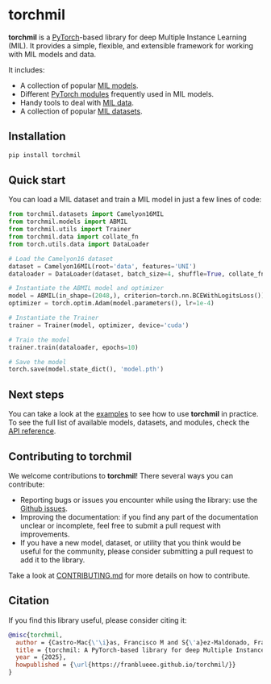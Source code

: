 # torchmil

**torchmil** is a [PyTorch](https://pytorch.org/)-based library for deep Multiple Instance Learning (MIL).
It provides a simple, flexible, and extensible framework for working with MIL models and data.

It includes:

- A collection of popular [MIL models](api/models/index.md).
- Different [PyTorch modules](api/nn/index.md) frequently used in MIL models.
- Handy tools to deal with [MIL data](api/data/index.md).
- A collection of popular [MIL datasets](api/datasets/index.md).

## Installation

```bash
pip install torchmil
```

## Quick start

You can load a MIL dataset and train a MIL model in just a few lines of code:

```python
from torchmil.datasets import Camelyon16MIL
from torchmil.models import ABMIL
from torchmil.utils import Trainer
from torchmil.data import collate_fn
from torch.utils.data import DataLoader

# Load the Camelyon16 dataset
dataset = Camelyon16MIL(root='data', features='UNI')
dataloader = DataLoader(dataset, batch_size=4, shuffle=True, collate_fn=collate_fn)

# Instantiate the ABMIL model and optimizer
model = ABMIL(in_shape=(2048,), criterion=torch.nn.BCEWithLogitsLoss()) # each model has its own criterion
optimizer = torch.optim.Adam(model.parameters(), lr=1e-4)

# Instantiate the Trainer
trainer = Trainer(model, optimizer, device='cuda')

# Train the model
trainer.train(dataloader, epochs=10)

# Save the model
torch.save(model.state_dict(), 'model.pth')
```

## Next steps

You can take a look at the [examples](examples/index.md) to see how to use **torchmil** in practice.
To see the full list of available models, datasets, and modules, check the [API reference](api/index.md).

## Contributing to torchmil

We welcome contributions to **torchmil**! There several ways you can contribute:

- Reporting bugs or issues you encounter while using the library: use the [Github issues](https://github.com/Franblueee/torchmil/issues).
- Improving the documentation: if you find any part of the documentation unclear or incomplete, feel free to submit a pull request with improvements.
- If you have a new model, dataset, or utility that you think would be useful for the community, please consider submitting a pull request to add it to the library.

Take a look at [CONTRIBUTING.md](https://github.com/Franblueee/torchmil/main/CONTRIBUTING.md) for more details on how to contribute.

## Citation

If you find this library useful, please consider citing it:

```bibtex
@misc{torchmil,
  author = {Castro-Mac{\'\i}as, Francisco M and S{\'a}ez-Maldonado, Francisco Javier and Morales Alvarez, Pablo and Molina, Rafael},
  title = {torchmil: A PyTorch-based library for deep Multiple Instance Learning},
  year = {2025},
  howpublished = {\url{https://franblueee.github.io/torchmil/}}
}
```
